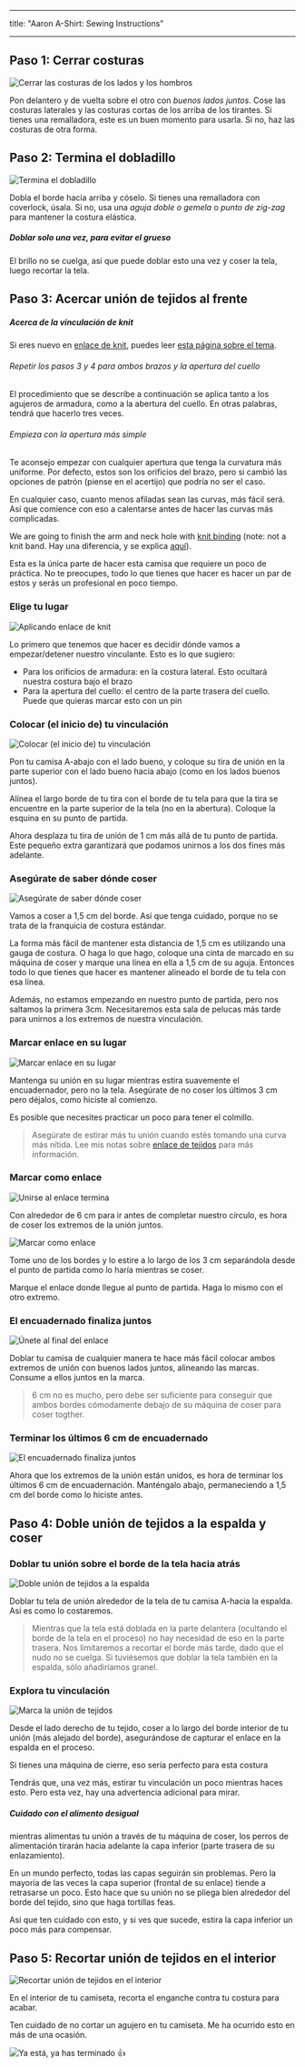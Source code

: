 - - -
title: "Aaron A-Shirt: Sewing Instructions"
- - -

## Paso 1: Cerrar costuras

![Cerrar las costuras de los lados y los hombros](step01.png)

Pon delantero y de vuelta sobre el otro con _buenos lados juntos_. Cose las costuras laterales y las costuras cortas de los arriba de los tirantes. Si tienes una remalladora, este es un buen momento para usarla. Si no, haz las costuras de otra forma.

## Paso 2: Termina el dobladillo

![Termina el dobladillo](step02.png)

Dobla el borde hacia arriba y cóselo. Si tienes una remalladora con coverlock, úsala. Si no, usa una _aguja doble o gemela_ o _punto de zig-zag_ para mantener la costura elástica.

<Note>

##### Doblar solo una vez, para evitar el grueso

El brillo no se cuelga, así que puede doblar esto una vez y coser la tela, luego recortar la tela.

</Note>

## Paso 3: Acercar unión de tejidos al frente

<Note>

##### Acerca de la vinculación de knit

Si eres nuevo en [enlace de knit](/docs/sewing/knit-binding), puedes leer [esta página sobre el tema](/docs/sewing/knit-binding).

###### Repetir los pasos 3 y 4 para ambos brazos y la apertura del cuello

El procedimiento que se describe a continuación se aplica tanto a los agujeros de armadura, como a la abertura del cuello. En otras palabras, tendrá que hacerlo tres veces.

###### Empieza con la apertura más simple

Te aconsejo empezar con cualquier apertura que tenga la curvatura más uniforme. Por defecto, estos son los orificios del brazo, pero si cambió las opciones de patrón (piense en el acertijo) que podría no ser el caso.

En cualquier caso, cuanto menos afiladas sean las curvas, más fácil será. Así que comience con eso a calentarse antes de hacer las curvas más complicadas.

</Note>

We are going to finish the arm and neck hole with [knit binding](/docs/sewing/knit-binding) (note: not a knit band. Hay una diferencia, y se explica [aquí](/docs/sewing/knit-binding)).

<Note>

Esta es la única parte de hacer esta camisa que requiere un poco de práctica. No te preocupes, todo lo que tienes que hacer es hacer un par de estos y serás un profesional en poco tiempo.

</Note>

### Elige tu lugar

![Aplicando enlace de knit](step03a.png)

Lo primero que tenemos que hacer es decidir dónde vamos a empezar/detener nuestro vinculante. Esto es lo que sugiero:

- Para los orificios de armadura: en la costura lateral. Esto ocultará nuestra costura bajo el brazo
- Para la apertura del cuello: el centro de la parte trasera del cuello. Puede que quieras marcar esto con un pin

### Colocar (el inicio de) tu vinculación

![Colocar (el inicio de) tu vinculación](step03b.png)

Pon tu camisa A-abajo con el lado bueno, y coloque su tira de unión en la parte superior con el lado bueno hacia abajo (como en los lados buenos juntos).

Alínea el largo borde de tu tira con el borde de tu tela para que la tira se encuentre en la parte superior de la tela (no en la abertura). Coloque la esquina en su punto de partida.

Ahora desplaza tu tira de unión de 1 cm más allá de tu punto de partida. Este pequeño extra garantizará que podamos unirnos a los dos fines más adelante.

### Asegúrate de saber dónde coser

![Asegúrate de saber dónde coser](step03c.png)

Vamos a coser a 1,5 cm del borde. Así que tenga cuidado, porque no se trata de la franquicia de costura estándar.

<Tip>

La forma más fácil de mantener esta distancia de 1,5 cm es utilizando una gauga de costura.
O haga lo que hago, coloque una cinta de marcado en su máquina de coser y marque una línea en ella a 1,5 cm de su aguja.
Entonces todo lo que tienes que hacer es mantener alineado el borde de tu tela con esa línea.

</Tip>

Además, no estamos empezando en nuestro punto de partida, pero nos saltamos la primera 3cm. Necesitaremos esta sala de pelucas más tarde para unirnos a los extremos de nuestra vinculación.

### Marcar enlace en su lugar

![Marcar enlace en su lugar](step03d.png)

Mantenga su unión en su lugar mientras estira suavemente el encuadernador, pero no la tela. Asegúrate de no coser los últimos 3 cm pero déjalos, como hiciste al comienzo.

Es posible que necesites practicar un poco para tener el colmillo.

> Asegúrate de estirar más tu unión cuando estés tomando una curva más nítida. Lee mis notas sobre [enlace de tejidos](/docs/sewing/knit-binding) para más información.

### Marcar como enlace

![Unirse al enlace termina](step03e.png)

Con alrededor de 6 cm para ir antes de completar nuestro círculo, es hora de coser los extremos de la unión juntos.

![Marcar como enlace](step03f.png)

Tome uno de los bordes y lo estire a lo largo de los 3 cm separándola desde el punto de partida como lo haría mientras se coser.

Marque el enlace donde llegue al punto de partida. Haga lo mismo con el otro extremo.

### El encuadernado finaliza juntos

![Únete al final del enlace](step03g.png)

Doblar tu camisa de cualquier manera te hace más fácil colocar ambos extremos de unión con buenos lados juntos, alineando las marcas. Consume a ellos juntos en la marca.

> 6 cm no es mucho, pero debe ser suficiente para conseguir que ambos bordes cómodamente debajo de su máquina de coser para coser togther.

### Terminar los últimos 6 cm de encuadernado

![El encuadernado finaliza juntos](step03h.png)

Ahora que los extremos de la unión están unidos, es hora de terminar los últimos 6 cm de encuadernación. Manténgalo abajo, permaneciendo a 1,5 cm del borde como lo hiciste antes.

## Paso 4: Doble unión de tejidos a la espalda y coser

### Doblar tu unión sobre el borde de la tela hacia atrás

![Doble unión de tejidos a la espalda](step04a.png)

Doblar tu tela de unión alrededor de la tela de tu camisa A-hacia la espalda. Así es como lo costaremos.

> Mientras que la tela está doblada en la parte delantera (ocultando el borde de la tela en el proceso) no hay necesidad de eso en la parte trasera. Nos limitaremos a recortar el borde más tarde, dado que el nudo no se cuelga. Si tuviésemos que doblar la tela también en la espalda, sólo añadiríamos granel.

### Explora tu vinculación

![Marca la unión de tejidos](step04b.png)

Desde el lado derecho de tu tejido, coser a lo largo del borde interior de tu unión (más alejado del borde), asegurándose de capturar el enlace en la espalda en el proceso.

<Note>

Si tienes una máquina de cierre, eso sería perfecto para esta costura

</Note>

Tendrás que, una vez más, estirar tu vinculación un poco mientras haces esto. Pero esta vez, hay una advertencia adicional para mirar.

<Note>

##### Cuidado con el alimento desigual

mientras alimentas tu unión a través de tu máquina de coser, los perros de alimentación tirarán hacia adelante la capa inferior (parte trasera de su enlazamiento).

En un mundo perfecto, todas las capas seguirán sin problemas.
Pero la mayoría de las veces la capa superior (frontal de su enlace) tiende a retrasarse un poco.
Esto hace que su unión no se pliega bien alrededor del borde del tejido, sino que haga tortillas feas.

Así que ten cuidado con esto, y si ves que sucede, estira la capa inferior un poco más para compensar.

</Note>

## Paso 5: Recortar unión de tejidos en el interior

![Recortar unión de tejidos en el interior](step05.png)

En el interior de tu camiseta, recorta el enganche contra tu costura para acabar.

<Note>

Ten cuidado de no cortar un agujero en tu camiseta. Me ha ocurrido esto en más de una ocasión.

</Note>

![Ya está, ya has terminado 👍](finished.gif)
